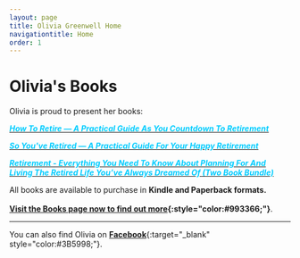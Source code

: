 ```yaml
---
layout: page
title: Olivia Greenwell Home
navigationtitle: Home
order: 1
---
```

# Olivia's Books
Olivia is proud to present her books:

<a href="/books"><span style="color:#00ccff;">**_How To Retire — A Practical Guide As You Countdown To Retirement_**</span></a><br>

<a href="/books"><span style="color:#00ccff;">**_So You've Retired — A Practical Guide For Your Happy Retirement_**</span></a><br>

<a href="/books"><span style="color:#00ccff;">**_Retirement - Everything You Need To Know About Planning For And Living The Retired Life You’ve Always Dreamed Of (Two Book Bundle)_**</span></a><br>

All books are available to purchase in **Kindle and Paperback formats.<br><br>
[Visit the Books page now to find out more](/books/){:style="color:#993366;"}**.
<br>

***

You can also find Olivia on [**Facebook**](https://www.facebook.com/ogreenwell/){:target="_blank" style="color:#3B5998;"}.

<script>
  (function(i,s,o,g,r,a,m){i['GoogleAnalyticsObject']=r;i[r]=i[r]||function(){
  (i[r].q=i[r].q||[]).push(arguments)},i[r].l=1*new Date();a=s.createElement(o),
  m=s.getElementsByTagName(o)[0];a.async=1;a.src=g;m.parentNode.insertBefore(a,m)
  })(window,document,'script','https://www.google-analytics.com/analytics.js','ga');

  ga('create', 'UA-97990815-1', 'auto');
  ga('send', 'pageview');

</script>


